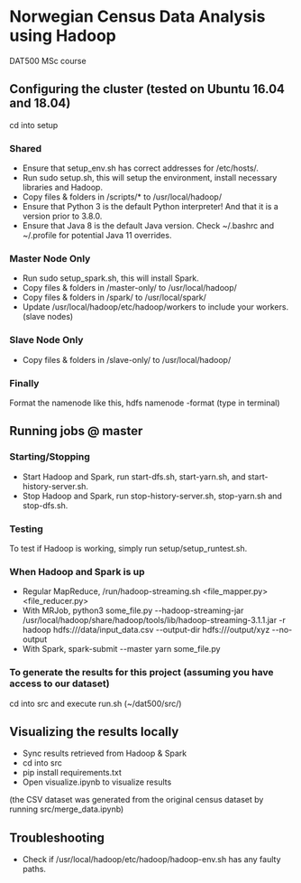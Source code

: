 # Norwegian Census Data Analysis using Hadoop
DAT500 MSc course

## Configuring the cluster (tested on Ubuntu 16.04 and 18.04)
cd into setup

### Shared
* Ensure that setup_env.sh has correct addresses for /etc/hosts/.
* Run sudo setup.sh, this will setup the environment, install necessary libraries and Hadoop.
* Copy files & folders in /scripts/* to /usr/local/hadoop/
* Ensure that Python 3 is the default Python interpreter! And that it is a version prior to 3.8.0.
* Ensure that Java 8 is the default Java version. Check ~/.bashrc and ~/.profile for potential Java 11 overrides.

### Master Node Only
* Run sudo setup_spark.sh, this will install Spark.
* Copy files & folders in /master-only/ to /usr/local/hadoop/
* Copy files & folders in /spark/ to /usr/local/spark/
* Update /usr/local/hadoop/etc/hadoop/workers to include your workers. (slave nodes)

### Slave Node Only
* Copy files & folders in /slave-only/ to /usr/local/hadoop/

### Finally
Format the namenode like this, hdfs namenode -format (type in terminal)

## Running jobs @ master

### Starting/Stopping
* Start Hadoop and Spark, run start-dfs.sh, start-yarn.sh, and start-history-server.sh.
* Stop Hadoop and Spark, run stop-history-server.sh, stop-yarn.sh and stop-dfs.sh.

### Testing
To test if Hadoop is working, simply run setup/setup_runtest.sh.

### When Hadoop and Spark is up
* Regular MapReduce, /run/hadoop-streaming.sh <file_mapper.py> <file_reducer.py> <input-from-hdfs> <output-to-hdfs>
* With MRJob, python3 some_file.py --hadoop-streaming-jar /usr/local/hadoop/share/hadoop/tools/lib/hadoop-streaming-3.1.1.jar -r hadoop hdfs:///data/input_data.csv --output-dir hdfs:///output/xyz --no-output
* With Spark, spark-submit --master yarn some_file.py

### To generate the results for this project (assuming you have access to our dataset)
cd into src and execute run.sh (~/dat500/src/)

## Visualizing the results locally
* Sync results retrieved from Hadoop & Spark
* cd into src
* pip install requirements.txt
* Open visualize.ipynb to visualize results

(the CSV dataset was generated from the original census dataset by running src/merge_data.ipynb)

## Troubleshooting
* Check if /usr/local/hadoop/etc/hadoop/hadoop-env.sh has any faulty paths.


